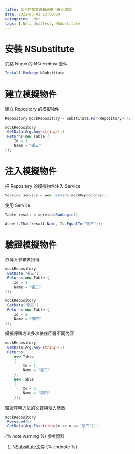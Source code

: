 ```yaml
---
title: 如何在商業邏輯層進行單元測試
date: 2022-05-01 13:00:00
categories: .Net
tags: [.Net, UnitTest, NSubstitute]
---
```


# 安裝 NSubstitute
安裝 Nuget 的 NSubstitute 套件

```powershell
Install-Package NSubstitute
```

<!--more-->

# 建立模擬物件
建立 Repository 的模擬物件
```C#
Repository mockRepository = Substitute.For<Repository>();

mockRepository
.GetData(Arg.Any<string>())
.Returns(new Table {
    Id = 1,
    Name = "張三"
});
```

# 注入模擬物件
把 Repository 的模擬物件注入 Service
```C#
Service service = new Service(mockRepository);
```

使用 Service
```C#
Table result = service.RunLogic();

Assert.That(result.Name, Is.EqualTo("張三"));
```

# 驗證模擬物件
依傳入參數做回傳
```C#
mockRepository
.GetData("張三")
.Returns(new Table {
    Id = 1,
    Name = "張三"
});

mockRepository
.GetData("李四")
.Returns(new Table {
    Id = 2,
    Name = "李四"
});
```

模擬呼叫方法多次依序回傳不同內容
```C#
mockRepository
.GetData(Arg.Any<string>())
.Returns(
    new Table
    {
        Id = 1,
        Name = "張三"
    },
    new Table
    {
        Id = 2,
        Name = "李四"
    });
```

驗證呼叫方法的次數與傳入參數
```C#
mockRepository
.Received(1)
.GetData(Arg.Is<string>(x => x == "張三"));
```

{% note warning %}
參考資料
1. [NSubstitute文件](https://nsubstitute.github.io/help.html)
{% endnote %}